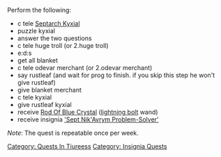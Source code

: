 Perform the following:

-   c tele [Septarch Kyxial](Septarch_Kyxial "wikilink")
-   puzzle kyxial
-   answer the two questions
-   c tele huge troll (or 2.huge troll)
-   e:d:s
-   get all blanket
-   c tele odevar merchant (or 2.odevar merchant)
-   say rustleaf (and wait for prog to finish. if you skip this step he
    won't give rustleaf)
-   give blanket merchant
-   c tele kyxial
-   give rustleaf kyxial
-   receive [Rod Of Blue Crystal](Rod_Of_Blue_Crystal "wikilink")
    ([lightning bolt](Lightning_Bolt.md "wikilink") wand)
-   receive insignia ['Sept Nik'Avrym
    Problem-Solver'](Sept_Nik'Avrym_Insignia.md "wikilink")

*Note*: The quest is repeatable once per week.

[Category: Quests In Tiureess](Category:_Quests_In_Tiureess "wikilink")
[Category: Insignia Quests](Category:_Insignia_Quests "wikilink")
